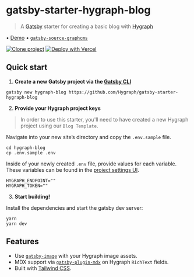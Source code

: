 # gatsby-starter-hygraph-blog

> A [Gatsby](httsp://gatsbyjs.com) starter for creating a basic blog with [Hygraph](https://hygraph.com)

• [Demo](blog.withheadlesscms.com) • [`gatsby-source-graphcms`](https://github.com/Hygraph/gatsby-source-graphcms)

[![Clone project](https://hygraph.com/button)](https://app.graphcms.com/clone/a1cd264ab6d3448d9b4d1e2cc2162620?name=Blog)
[![Deploy with Vercel](https://vercel.com/button)](https://vercel.com/new/clone?repository-url=https%3A%2F%2Fgithub.com%2FGraphCMS%2Fgatsby-starter-graphcms-blog&env=HYGRAPH_ENDPOINT,HYGRAPH_TOKEN&envDescription=GraphCMS%20API%20Endpoint%20and%20Token&envLink=https%3A%2F%2Fgithub.com%2FGraphCMS%2Fgatsby-starter-graphcms-blog%23quick-start&project-name=graphcms-blog&repo-name=graphcms-blog&demo-title=GraphCMS%20Blog&demo-description=Gatsby%20starter%20for%20creating%20a%20basic%20blog%20with%20GraphCMS&demo-url=https%3A%2F%2Fblog.withheadlesscms.com%2F&demo-image=https%3A%2F%2Frepository-images.githubusercontent.com%2F283171327%2F1dc64780-e3de-11ea-9661-8f89688dc13c)

## Quick start

1. **Create a new Gatsby project via the [Gatsby CLI](https://www.npmjs.com/package/gatsby-cli)**

```shell
gatsby new hygraph-blog https://github.com/Hygraph/gatsby-starter-hygraph-blog
```

2. **Provide your Hygraph project keys**

> In order to use this starter, you'll need to have created a new Hygraph project using our `Blog Template`.

Navigate into your new site’s directory and copy the `.env.sample` file.

```shell
cd hygraph-blog
cp .env.sample .env
```

Inside of your newly created `.env` file, provide values for each variable. These variables can be found in the [project settings UI](https://hygraph.com/docs/guides/concepts/apis#working-with-apis).

```env
HYGRAPH_ENDPOINT=""
HYGRAPH_TOKEN=""
```

3. **Start building!**

Install the dependencies and start the gatsby dev server:

```shell
yarn
yarn dev
```

## Features

- Use [`gatsby-image`](https://www.gatsbyjs.org/packages/gatsby-image) with your Hygraph image assets.
- MDX support via [`gatsby-plugin-mdx`](https://www.gatsbyjs.org/packages/gatsby-plugin-mdx) on Hygraph `RichText` fields.
- Built with [Tailwind CSS](https://tailwindcss.com/).
